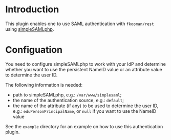 # Introduction
This plugin enables one to use SAML authentication with `fkooman/rest` using
[simpleSAMLphp](https://simplesamlphp.org). 

# Configuation
You need to configure simpleSAMLphp to work with your IdP and determine whether 
you want to use the persistent NameID value or an attribute value to determine
the user ID.

The following information is needed:

* path to simpleSAMLphp, e.g.: `/var/www/simplesaml`;
* the name of the authentication source, e.g.: `default`;
* the name of the attribute (if any) to be used to determine the user ID, e.g.: 
  `eduPersonPrincipalName`, or `null` if you want to use the NameID value

See the `example` directory for an example on how to use this authentication 
plugin.
